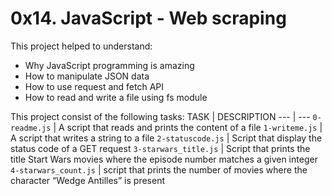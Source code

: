 # 0x14. JavaScript - Web scraping

This project helped to understand:
- Why JavaScript programming is amazing
- How to manipulate JSON data
- How to use request and fetch API
- How to read and write a file using fs module

This project consist of the following tasks:
TASK | DESCRIPTION
--- | ---
`0-readme.js` | A script that reads and prints the content of a file
`1-writeme.js` | A script that writes a string to a file
`2-statuscode.js` | Script that display the status code of a GET request
`3-starwars_title.js` | Script that prints the title Start Wars movies where the episode number matches a given integer
`4-starwars_count.js` | script that prints the number of movies where the character “Wedge Antilles” is present
